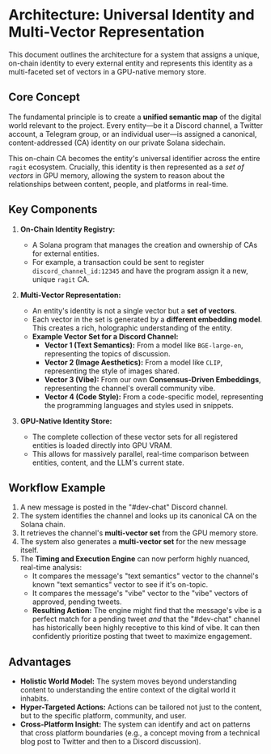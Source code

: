 # Architecture: Universal Identity and Multi-Vector Representation

This document outlines the architecture for a system that assigns a unique, on-chain identity to every external entity and represents this identity as a multi-faceted set of vectors in a GPU-native memory store.

## Core Concept

The fundamental principle is to create a **unified semantic map** of the digital world relevant to the project. Every entity—be it a Discord channel, a Twitter account, a Telegram group, or an individual user—is assigned a canonical, content-addressed (CA) identity on our private Solana sidechain. 

This on-chain CA becomes the entity's universal identifier across the entire `ragit` ecosystem. Crucially, this identity is then represented as a *set of vectors* in GPU memory, allowing the system to reason about the relationships between content, people, and platforms in real-time.

## Key Components

1.  **On-Chain Identity Registry:**
    *   A Solana program that manages the creation and ownership of CAs for external entities.
    *   For example, a transaction could be sent to register `discord_channel_id:12345` and have the program assign it a new, unique `ragit` CA.

2.  **Multi-Vector Representation:**
    *   An entity's identity is not a single vector but a **set of vectors**.
    *   Each vector in the set is generated by a **different embedding model**. This creates a rich, holographic understanding of the entity.
    *   **Example Vector Set for a Discord Channel:**
        *   **Vector 1 (Text Semantics):** From a model like `BGE-large-en`, representing the topics of discussion.
        *   **Vector 2 (Image Aesthetics):** From a model like `CLIP`, representing the style of images shared.
        *   **Vector 3 (Vibe):** From our own **Consensus-Driven Embeddings**, representing the channel's overall community vibe.
        *   **Vector 4 (Code Style):** From a code-specific model, representing the programming languages and styles used in snippets.

3.  **GPU-Native Identity Store:**
    *   The complete collection of these vector sets for all registered entities is loaded directly into GPU VRAM.
    *   This allows for massively parallel, real-time comparison between entities, content, and the LLM's current state.

## Workflow Example

1.  A new message is posted in the "#dev-chat" Discord channel.
2.  The system identifies the channel and looks up its canonical CA on the Solana chain.
3.  It retrieves the channel's **multi-vector set** from the GPU memory store.
4.  The system also generates a **multi-vector set** for the new message itself.
5.  The **Timing and Execution Engine** can now perform highly nuanced, real-time analysis:
    *   It compares the message's "text semantics" vector to the channel's known "text semantics" vector to see if it's on-topic.
    *   It compares the message's "vibe" vector to the "vibe" vectors of approved, pending tweets.
    *   **Resulting Action:** The engine might find that the message's vibe is a perfect match for a pending tweet *and* that the "#dev-chat" channel has historically been highly receptive to this kind of vibe. It can then confidently prioritize posting that tweet to maximize engagement.

## Advantages

*   **Holistic World Model:** The system moves beyond understanding content to understanding the entire context of the digital world it inhabits.
*   **Hyper-Targeted Actions:** Actions can be tailored not just to the content, but to the specific platform, community, and user.
*   **Cross-Platform Insight:** The system can identify and act on patterns that cross platform boundaries (e.g., a concept moving from a technical blog post to Twitter and then to a Discord discussion).